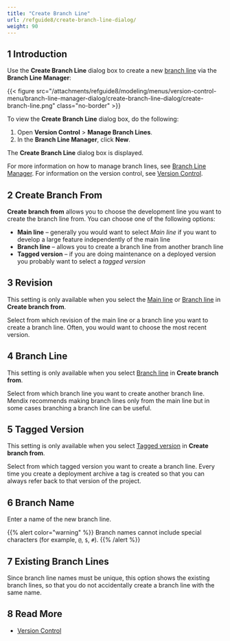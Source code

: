```yaml
---
title: "Create Branch Line"
url: /refguide8/create-branch-line-dialog/
weight: 90
---
```


## 1 Introduction

Use the **Create Branch Line** dialog box to create a new [branch line](/refguide8/version-control/#branches) via the **Branch Line Manager**:

{{< figure src="/attachments/refguide8/modeling/menus/version-control-menu/branch-line-manager-dialog/create-branch-line-dialog/create-branch-line.png" class="no-border" >}}

To view the **Create Branch Line** dialog box, do the following:

1. Open **Version Control** > **Manage Branch Lines**.
2. In the **Branch Line Manager**, click **New**. 

The **Create Branch Line** dialog box is displayed.

For more information on how to manage branch lines, see [Branch Line Manager](/refguide8/branch-line-manager-dialog/). For information on the version control, see [Version Control](/refguide8/version-control/). 

## 2 Create Branch From

**Create branch from** allows you to choose the development line you want to create the branch line from. You can choose one of the following options:

* <a id="main-line"></a>**Main line** – generally you would want to select *Main line* if you want to develop a large feature independently of the main line
* <a id="branch-line"></a>**Branch line** – allows you to create a branch line from another branch line
* <a id="tagged-version"></a>**Tagged version** – if you are doing maintenance on a deployed version you probably want to select a *tagged version*

## 3 Revision 

This setting is only available when you select the [Main line](#main-line) or [Branch line](#branch-line) in **Create branch from**. 

Select from which revision of the main line or a branch line you want to create a branch line. Often, you would want to choose the most recent version.

## 4 Branch Line 

This setting is only available when you select [Branch line](#branch-line) in **Create branch from**. 

Select from which branch line you want to create another branch line. Mendix recommends making branch lines only from the main line but in some cases branching a branch line can be useful.

## 5 Tagged Version

This setting is only available when you select [Tagged version](#tagged-version) in **Create branch from**.  

Select from which tagged version you want to create a branch line. Every time you create a deployment archive a tag is created so that you can always refer back to that version of the project.

## 6 Branch Name

Enter a name of the new branch line.

{{% alert color="warning" %}}
Branch names cannot include special characters (for example, `@`, `$`, `#`). 
{{% /alert %}}

## 7 Existing Branch Lines

Since branch line names must be unique, this option shows the existing branch lines, so that you do not accidentally create a branch line with the same name.

## 8 Read More

* [Version Control](/refguide8/version-control/)
